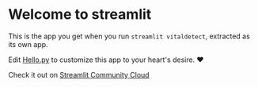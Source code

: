 # Welcome to streamlit

This is the app you get when you run `streamlit vitaldetect`, extracted as its own app.

Edit [Hello.py](./vitaldetect.py) to customize this app to your heart's desire. ❤️

Check it out on [Streamlit Community Cloud](https://st-hello-app.streamlit.app/)
